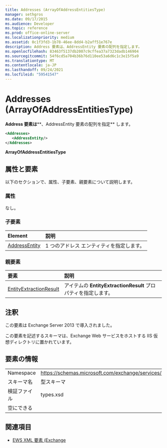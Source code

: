 ```yaml
---
title: Addresses (ArrayOfAddressEntitiesType)
manager: sethgros
ms.date: 09/17/2015
ms.audience: Developer
ms.topic: reference
ms.prod: office-online-server
ms.localizationpriority: medium
ms.assetid: 0c1f3fd3-1b78-46ee-8dd4-b2aff51e767e
description: Address 要素は、AddressEntity 要素の配列を指定します。
ms.openlocfilehash: 83463f5137db2007c9cffea37a7323dadb146904
ms.sourcegitcommit: 54f6cd5a704b36b76d110ee53a6d6c1c3e15f5a9
ms.translationtype: MT
ms.contentlocale: ja-JP
ms.lasthandoff: 09/24/2021
ms.locfileid: "59541547"
---
```

# <a name="addresses-arrayofaddressentitiestype"></a>Addresses (ArrayOfAddressEntitiesType)

**Address 要素は****、AddressEntity 要素の配列を指定** します。 
  
```XML
<Addresses>
   <AddressEntity/>
</Addresses>
```

 **ArrayOfAddressEntitiesType**
## <a name="attributes-and-elements"></a>属性と要素

以下のセクションで、属性、子要素、親要素について説明します。
  
### <a name="attributes"></a>属性

なし。
  
### <a name="child-elements"></a>子要素

|**Element**|**説明**|
|:-----|:-----|
|[AddressEntity](addressentity.md) <br/> |1 つのアドレス エンティティを指定します。  <br/> |
   
### <a name="parent-elements"></a>親要素

|**要素**|**説明**|
|:-----|:-----|
|[EntityExtractionResult](entityextractionresult.md) <br/> |アイテムの **EntityExtractionResult** プロパティを指定します。  <br/> |
   
## <a name="remarks"></a>注釈

この要素は Exchange Server 2013 で導入されました。
  
この要素を記述するスキーマは、Exchange Web サービスをホストする IIS 仮想ディレクトリに置かれています。
  
## <a name="element-information"></a>要素の情報

|||
|:-----|:-----|
|Namespace  <br/> |https://schemas.microsoft.com/exchange/services/2006/types  <br/> |
|スキーマ名  <br/> |型スキーマ  <br/> |
|検証ファイル  <br/> |types.xsd  <br/> |
|空にできる  <br/> ||
   
## <a name="see-also"></a>関連項目

- [EWS XML 要素 (Exchange](ews-xml-elements-in-exchange.md)

